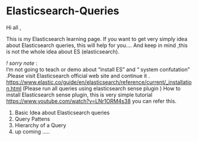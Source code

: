 # Elasticsearch-Queries
Hi all ,

This is my Elasticsearch learning page. If you want to get very simply idea about Elasticsearch queries, this will help for you....
And keep in mind ,this is not the whole idea about ES (elasticsearch). 

*! sorry note* :  
I’m not going to teach or demo about “install ES” and  “ system confutation” .Please visit Elasticsearch official web site and continue it . https://www.elastic.co/guide/en/elasticsearch/reference/current/_installation.html
(Please run  all queries using elasticsearch sense plugin )
How to install Elasticsearch sense plugin, this is  very simple tutorial https://www.youtube.com/watch?v=LNr1ORM4s38 you can refer this.


1. Basic Idea about Elasticsearch queries
2. Query Pattens
3. Hierarchy of a Query
4. up coming ..... 



